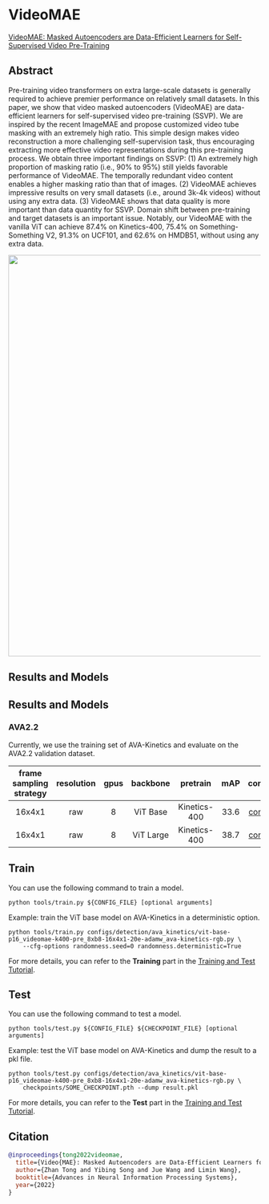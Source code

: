 # VideoMAE

[VideoMAE: Masked Autoencoders are Data-Efficient Learners for Self-Supervised Video Pre-Training](https://arxiv.org/abs/2203.12602)

<!-- [ALGORITHM] -->

## Abstract

<!-- [ABSTRACT] -->

Pre-training video transformers on extra large-scale datasets is generally required to achieve premier performance on relatively small datasets. In this paper, we show that video masked autoencoders (VideoMAE) are data-efficient learners for self-supervised video pre-training (SSVP). We are inspired by the recent ImageMAE and propose customized video tube masking with an extremely high ratio. This simple design makes video reconstruction a more challenging self-supervision task, thus encouraging extracting more effective video representations during this pre-training process. We obtain three important findings on SSVP: (1) An extremely high proportion of masking ratio (i.e., 90% to 95%) still yields favorable performance of VideoMAE. The temporally redundant video content enables a higher masking ratio than that of images. (2) VideoMAE achieves impressive results on very small datasets (i.e., around 3k-4k videos) without using any extra data. (3) VideoMAE shows that data quality is more important than data quantity for SSVP. Domain shift between pre-training and target datasets is an important issue. Notably, our VideoMAE with the vanilla ViT can achieve 87.4% on Kinetics-400, 75.4% on Something-Something V2, 91.3% on UCF101, and 62.6% on HMDB51, without using any extra data.

<!-- [IMAGE] -->

<div align=center>
<img src="https://user-images.githubusercontent.com/35267818/191656296-14f28f4a-203f-4eeb-a4c3-c2efdb6d1ab4.png" width="800"/>
</div>

## Results and Models

## Results and Models

### AVA2.2

Currently, we use the training set of AVA-Kinetics and evaluate on the AVA2.2 validation dataset.

| frame sampling strategy | resolution | gpus | backbone  |   pretrain   | mAP  |                     config                      |                      ckpt                      |                      log                      |
| :---------------------: | :--------: | :--: | :-------: | :----------: | :--: | :---------------------------------------------: | :--------------------------------------------: | :-------------------------------------------: |
|         16x4x1          |    raw     |  8   | ViT Base  | Kinetics-400 | 33.6 | [config](/configs/detection/videomae/vit-base-p16_videomae-k400-pre_8xb8-16x4x1-20e-adamw_ava-kinetics-rgb.py) | [ckpt](https://download.openmmlab.com/mmaction/v1.0/detection/videomae/vit-base-p16_videomae-k400-pre_8xb8-16x4x1-20e-adamw_ava-kinetics-rgb/vit-base-p16_videomae-k400-pre_8xb8-16x4x1-20e-adamw_ava-kinetics-rgb_20230314-3dafab75.pth) | [log](https://download.openmmlab.com/mmaction/v1.0/detection/videomae/vit-base-p16_videomae-k400-pre_8xb8-16x4x1-20e-adamw_ava-kinetics-rgb/vit-base-p16_videomae-k400-pre_8xb8-16x4x1-20e-adamw_ava-kinetics-rgb.log) |
|         16x4x1          |    raw     |  8   | ViT Large | Kinetics-400 | 38.7 | [config](/configs/detection/videomae/vit-large-p16_videomae-k400-pre_8xb8-16x4x1-20e-adamw_ava-kinetics-rgb.py) | [ckpt](https://download.openmmlab.com/mmaction/v1.0/detection/videomae/vit-large-p16_videomae-k400-pre_8xb8-16x4x1-20e-adamw_ava-kinetics-rgb/vit-large-p16_videomae-k400-pre_8xb8-16x4x1-20e-adamw_ava-kinetics-rgb_20230314-bf93c9ea.pth) | [log](https://download.openmmlab.com/mmaction/v1.0/detection/videomae/vit-large-p16_videomae-k400-pre_8xb8-16x4x1-20e-adamw_ava-kinetics-rgb/vit-large-p16_videomae-k400-pre_8xb8-16x4x1-20e-adamw_ava-kinetics-rgb.log) |

## Train

You can use the following command to train a model.

```shell
python tools/train.py ${CONFIG_FILE} [optional arguments]
```

Example: train the ViT base model on AVA-Kinetics in a deterministic option.

```shell
python tools/train.py configs/detection/ava_kinetics/vit-base-p16_videomae-k400-pre_8xb8-16x4x1-20e-adamw_ava-kinetics-rgb.py \
    --cfg-options randomness.seed=0 randomness.deterministic=True
```

For more details, you can refer to the **Training** part in the [Training and Test Tutorial](/docs/en/user_guides/4_train_test.md).

## Test

You can use the following command to test a model.

```shell
python tools/test.py ${CONFIG_FILE} ${CHECKPOINT_FILE} [optional arguments]
```

Example: test the ViT base model on AVA-Kinetics and dump the result to a pkl file.

```shell
python tools/test.py configs/detection/ava_kinetics/vit-base-p16_videomae-k400-pre_8xb8-16x4x1-20e-adamw_ava-kinetics-rgb.py \
    checkpoints/SOME_CHECKPOINT.pth --dump result.pkl
```

For more details, you can refer to the **Test** part in the [Training and Test Tutorial](/docs/en/user_guides/4_train_test.md).

## Citation

```BibTeX
@inproceedings{tong2022videomae,
  title={Video{MAE}: Masked Autoencoders are Data-Efficient Learners for Self-Supervised Video Pre-Training},
  author={Zhan Tong and Yibing Song and Jue Wang and Limin Wang},
  booktitle={Advances in Neural Information Processing Systems},
  year={2022}
}
```
